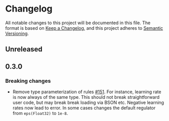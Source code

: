 # Changelog

All notable changes to this project will be documented in this file. The format is based on [Keep a Changelog](https://keepachangelog.com/en/1.0.0/), and this project adheres to [Semantic Versioning](https://semver.org/spec/v2.0.0.html).

## Unreleased

## 0.3.0

### Breaking changes

- Remove type parameterization of rules [#151](#151). For instance, learning rate is now always of the same type. This should not break straightforward user code, but may break break loading via BSON etc. Negative learning rates now lead to error. In some cases changes the default regulator from `eps(Float32)` to `1e-8`.
